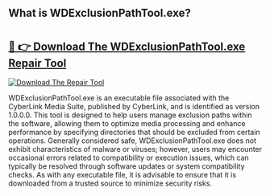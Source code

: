 ## What is WDExclusionPathTool.exe? 

# <h2><a href="https://exedetect.com/download.php?WDExclusionPathTool.exe">🔗 👉 Download The WDExclusionPathTool.exe Repair Tool</a></h2>

[![Download The Repair Tool](https://exedetect.com/download-button.jpg)](https://exedetect.com/download.php?WDExclusionPathTool.exe)

WDExclusionPathTool.exe is an executable file associated with the CyberLink Media Suite, published by CyberLink, and is identified as version 1.0.0.0. This tool is designed to help users manage exclusion paths within the software, allowing them to optimize media processing and enhance performance by specifying directories that should be excluded from certain operations. Generally considered safe, WDExclusionPathTool.exe does not exhibit characteristics of malware or viruses; however, users may encounter occasional errors related to compatibility or execution issues, which can typically be resolved through software updates or system compatibility checks. As with any executable file, it is advisable to ensure that it is downloaded from a trusted source to minimize security risks.